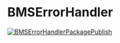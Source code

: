 # BMSErrorHandler

[![BMSErrorHandlerPackagePublish](https://github.com/ReliablesoftTech/BMSErrorHandler/actions/workflows/npm-publish-github-packages.yml/badge.svg)](https://github.com/ReliablesoftTech/BMSErrorHandler/actions/workflows/npm-publish-github-packages.yml)
